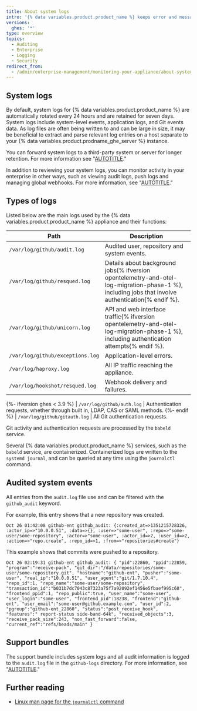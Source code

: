 ```yaml
---
title: About system logs
intro: '{% data variables.product.product_name %} keeps error and message logs for system events. Logs are useful for identifying user, application and system-level actions and exceptions.'
versions:
  ghes: '*'
type: overview
topics:
  - Auditing
  - Enterprise
  - Logging
  - Security
redirect_from:
  - /admin/enterprise-management/monitoring-your-appliance/about-system-logs
---
```


## System logs

By default, system logs for {% data variables.product.product_name %} are automatically rotated every 24 hours and are retained for seven days. System logs include system-level events, application logs, and Git events data. As log files are often being written to and can be large in size, it may be beneficial to extract and parse relevant log entries on a host separate to your {% data variables.product.prodname_ghe_server %} instance.

You can forward system logs to a third-party system or server for longer retention. For more information see "[AUTOTITLE](/admin/monitoring-activity-in-your-enterprise/exploring-user-activity/log-forwarding)."

In addition to reviewing your system logs, you can monitor activity in your enterprise in other ways, such as viewing audit logs, push logs and managing global webhooks. For more information, see "[AUTOTITLE](/admin/monitoring-activity-in-your-enterprise)."

## Types of logs

Listed below are the main logs used by the {% data variables.product.product_name %} appliance and their functions:

| Path | Description​ |
|------|-------------|
| `/var/log/github/audit.log` | Audited user, repository and system events.
| `/var/log/github/resqued.log` | Details about background jobs{% ifversion opentelemetry-and-otel-log-migration-phase-1 %}, including jobs that involve authentication{% endif %}.
| `/var/log/github/unicorn.log` | API and web interface traffic{% ifversion opentelemetry-and-otel-log-migration-phase-1 %}, including authentication attempts{% endif %}.
| `/var/log/github/exceptions.log` | Application-level errors.
| `/var/log/haproxy.log` | All IP traffic reaching the appliance.
| `/var/log/hookshot/resqued.log` | Webhook delivery and failures.
{%- ifversion ghes < 3.9 %}
| `/var/log/github/auth.log` | Authentication requests, whether through built in, LDAP, CAS or SAML methods.
{%- endif %}
| `/var/log/github/gitauth.log` | All Git authentication requests.

Git activity and authentication requests are processed by the `babeld` service.

Several {% data variables.product.product_name %} services, such as the `babeld` service, are containerized. Containerized logs are written to the `systemd journal`, and can be queried at any time using the `journalctl` command.

## Audited system events

All entries from the `audit.log` file use and can be filtered with the `github_audit` keyword.

For example, this entry shows that a new repository was created.

```
Oct 26 01:42:08 github-ent github_audit: {:created_at=>1351215728326, :actor_ip=>"10.0.0.51", :data=>{}, :user=>"some-user", :repo=>"some-user/some-repository", :actor=>"some-user", :actor_id=>2, :user_id=>2, :action=>"repo.create", :repo_id=>1, :from=>"repositories#create"}
```

This example shows that commits were pushed to a repository.

```
Oct 26 02:19:31 github-ent github_audit: { "pid":22860, "ppid":22859, "program":"receive-pack", "git_dir":"/data/repositories/some-user/some-repository.git", "hostname":"github-ent", "pusher":"some-user", "real_ip":"10.0.0.51", "user_agent":"git/1.7.10.4", "repo_id":1, "repo_name":"some-user/some-repository", "transaction_id":"b031b7dc7043c87323a75f7a92092ef1456e5fbaef995c68", "frontend_ppid":1, "repo_public":true, "user_name":"some-user", "user_login":"some-user", "frontend_pid":18238, "frontend":"github-ent", "user_email":"some-user@github.example.com", "user_id":2, "pgroup":"github-ent_22860", "status":"post_receive_hook", "features":" report-status side-band-64k", "received_objects":3, "receive_pack_size":243, "non_fast_forward":false, "current_ref":"refs/heads/main" }
```

## Support bundles

The support bundle includes system logs and all audit information is logged to the `audit.log` file in the `github-logs` directory. For more information, see "[AUTOTITLE](/support/contacting-github-support/providing-data-to-github-support)."

## Further reading

- [Linux man page for the `journalctl` command](https://man7.org/linux/man-pages/man1/journalctl.1.html)
